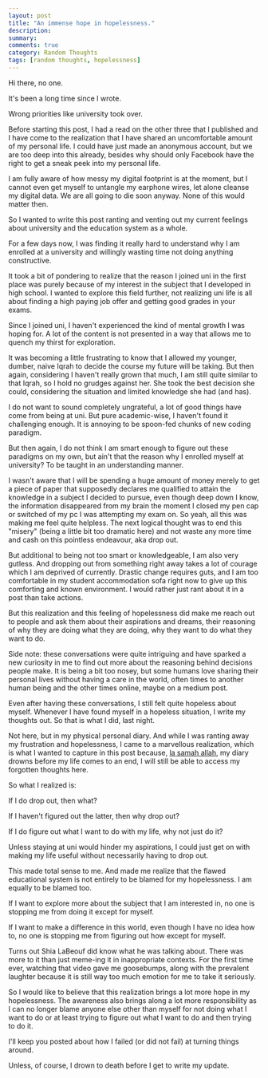 ```yaml
---
layout: post
title: "An immense hope in hopelessness."
description:
summary:
comments: true
category: Random Thoughts
tags: [random thoughts, hopelessness]
---
```



Hi there, no one.

It's been a long time since I wrote.

Wrong priorities like university took over.

Before starting this post, I had a read on the other three that I published and I have come to the realization that I have shared an uncomfortable amount of my personal life. I could have just made an anonymous account, but we are too deep into this already, besides why should only Facebook have the right to get a sneak peek into my personal life.

I am fully aware of how messy my digital footprint is at the moment, but I cannot even get myself to untangle my earphone wires, let alone cleanse my digital data. We are all going to die soon anyway. None of this would matter then.

So I wanted to write this post ranting and venting out my current feelings about university and the education system as a whole.

For a few days now, I was finding it really hard to understand why I am enrolled at a university and willingly wasting time not doing anything constructive.

It took a bit of pondering to realize that the reason I joined uni in the first place was purely because of my interest in the subject that I developed in high school. I wanted to explore this field further, not realizing uni life is all about finding a high paying job offer and getting good grades in your exams.

Since I joined uni, I haven't experienced the kind of mental growth I was hoping for. A lot of the content is not presented in a way that allows me to quench my thirst for exploration.

It was becoming a little frustrating to know that I allowed my younger, dumber, naive Iqrah to decide the course my future will be taking. But then again, considering I haven't really grown that much, I am still quite similar to that Iqrah, so I hold no grudges against her. She took the best decision she could, considering the situation and limited knowledge she had (and has).

I do not want to sound completely ungrateful, a lot of good things have come from being at uni. But pure academic-wise, I haven't found it challenging enough. It is annoying to be spoon-fed chunks of new coding paradigm.

But then again, I do not think I am smart enough to figure out these paradigms on my own, but ain't that the reason why I enrolled myself at university? To be taught in an understanding manner.

I wasn't aware that I will be spending a huge amount of money merely to get a piece of paper that supposedly declares me qualified to attain the knowledge in a subject I decided to pursue, even though deep down I know, the information disappeared from my brain the moment I closed my pen cap or switched of my pc I was attempting my exam on.
So yeah, all this was making me feel quite helpless. The next logical thought was to end this "misery" (being a little bit too dramatic here) and not waste any more time and cash on this pointless endeavour, aka drop out.

But additional to being not too smart or knowledgeable, I am also very gutless. And dropping out from something right away takes a lot of courage which I am deprived of currently. Drastic change requires guts, and I am too comfortable in my student accommodation sofa right now to give up this comforting and known environment. I would rather just rant about it in a post than take actions.

But this realization and this feeling of hopelessness did make me reach out to people and ask them about their aspirations and dreams, their reasoning of why they are doing what they are doing, why they want to do what they want to do.

Side note: these conversations were quite intriguing and have sparked a new curiosity in me to find out more about the reasoning behind decisions people make. It is being a bit too nosey, but some humans love sharing their personal lives without having a care in the world, often times to another human being and the other times online, maybe on a medium post.

Even after having these conversations, I still felt quite hopeless about myself.
Whenever I have found myself in a hopeless situation, I write my thoughts out.
So that is what I did, last night.

Not here, but in my physical personal diary. And while I was ranting away my frustration and hopelessness, I came to a marvellous realization, which is what I wanted to capture in this post because, [la samah allah](https://www.google.com/search?q=google+translate+%D9%84%D8%A7+%D8%B3%D9%85%D8%AD+%D8%A7%D9%84%D9%84%D9%87&oq=google+translate+%D9%84%D8%A7+%D8%B3%D9%85%D8%AD+%D8%A7%D9%84%D9%84%D9%87&aqs=chrome..69i57j69i64j69i60l3.422j0j4&sourceid=chrome&ie=UTF-8), my diary drowns before my life comes to an end, I will still be able to access my forgotten thoughts here.

So what I realized is:

If I do drop out, then what?

If I haven't figured out the latter, then why drop out?

If I do figure out what I want to do with my life, why not just do it?

Unless staying at uni would hinder my aspirations, I could just get on with making my life useful without necessarily having to drop out.

This made total sense to me. And made me realize that the flawed educational system is not entirely to be blamed for my hopelessness. I am equally to be blamed too.

If I want to explore more about the subject that I am interested in, no one is stopping me from doing it except for myself.

If I want to make a difference in this world, even though I have no idea how to, no one is stopping me from figuring out how except for myself.

Turns out Shia LaBeouf did know what he was talking about. There was more to it than just meme-ing it in inappropriate contexts. For the first time ever, watching that video gave me goosebumps, along with the prevalent laughter because it is still way too much emotion for me to take it seriously.

So I would like to believe that this realization brings a lot more hope in my hopelessness. The awareness also brings along a lot more responsibility as I can no longer blame anyone else other than myself for not doing what I want to do or at least trying to figure out what I want to do and then trying to do it.

I'll keep you posted about how I failed (or did not fail) at turning things around.

Unless, of course, I drown to death before I get to write my update.
